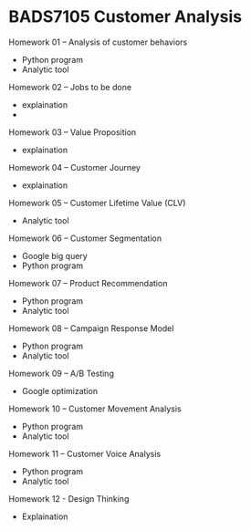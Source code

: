# BADS7105 Customer Analysis

Homework 01 – Analysis of customer behaviors
- Python program
- Analytic tool

Homework 02 – Jobs to be done
- explaination
-
Homework 03 – Value Proposition
- explaination

Homework 04 – Customer Journey
- explaination

Homework 05 – Customer Lifetime Value (CLV)
- Analytic tool

Homework 06 – Customer Segmentation
- Google big query
- Python program

Homework 07 – Product Recommendation
- Python program
- Analytic tool

Homework 08 – Campaign Response Model
- Python program
- Analytic tool

Homework 09 – A/B Testing
- Google optimization

Homework 10 – Customer Movement Analysis
- Python program 
- Analytic tool

Homework 11 – Customer Voice Analysis 
- Python program
- Analytic tool

Homework 12 - Design Thinking
- Explaination
